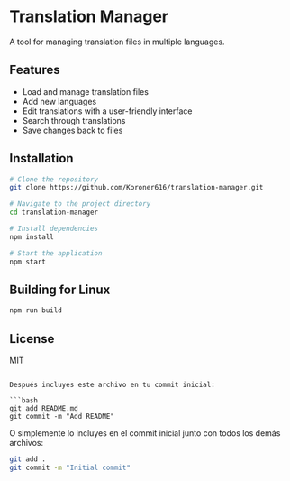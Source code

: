 # Translation Manager

A tool for managing translation files in multiple languages.

## Features

- Load and manage translation files
- Add new languages
- Edit translations with a user-friendly interface
- Search through translations
- Save changes back to files

## Installation

```bash
# Clone the repository
git clone https://github.com/Koroner616/translation-manager.git

# Navigate to the project directory
cd translation-manager

# Install dependencies
npm install

# Start the application
npm start
```

## Building for Linux

```bash
npm run build
```

## License

MIT
```

Después incluyes este archivo en tu commit inicial:

```bash
git add README.md
git commit -m "Add README"
```

O simplemente lo incluyes en el commit inicial junto con todos los demás archivos:

```bash
git add .
git commit -m "Initial commit"